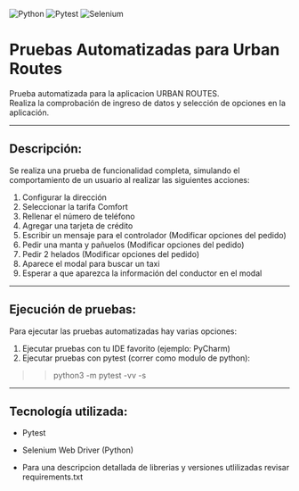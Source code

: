 ![Python](https://img.shields.io/badge/python-3.11.3-blue?logo=python)
![Pytest](https://img.shields.io/badge/pytest-3.11.3-blue?logo=pytest)
![Selenium](https://img.shields.io/badge/selenium-4.20.0-darkgreen?logo=selenium)

# Pruebas Automatizadas para Urban Routes

Prueba automatizada para la aplicacion URBAN ROUTES.  
Realiza la comprobación de ingreso de datos y selección de opciones en la aplicación.

---

## Descripción:

Se realiza una prueba de funcionalidad completa, simulando el comportamiento de un usuario al realizar las siguientes acciones:

1. Configurar la dirección
2. Seleccionar la tarifa Comfort
3. Rellenar el número de teléfono
4. Agregar una tarjeta de crédito
5. Escribir un mensaje para el controlador (Modificar opciones del pedido)
6. Pedir una manta y pañuelos (Modificar opciones del pedido)
7. Pedir 2 helados (Modificar opciones del pedido)
8. Aparece el modal para buscar un taxi
9. Esperar a que aparezca la información del conductor en el modal

---

## Ejecución de pruebas:

Para ejecutar las pruebas automatizadas hay varias opciones:

1. Ejecutar pruebas con tu IDE favorito (ejemplo: PyCharm)
2. Ejecutar pruebas con pytest (correr como modulo de python):

> > python3 -m pytest <filename> -vv -s

---

## Tecnología utilizada:

- Pytest
- Selenium Web Driver (Python)

- Para una descripcion detallada de librerias y versiones utlilizadas revisar requirements.txt
